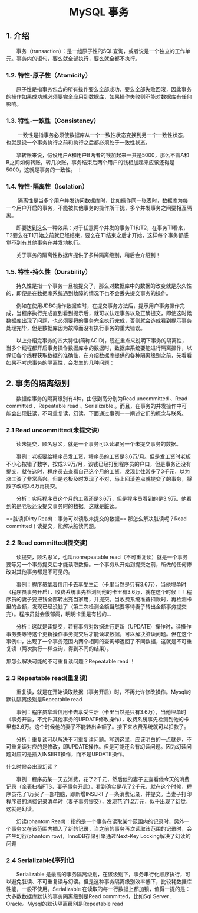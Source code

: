 <center><h1>MySQL 事务</h1></center>

## 1. 介绍
&#160; &#160; &#160; &#160;事务（transaction）：是一组原子性的SQL查询，或者说是一个独立的工作单元。事务内的语句，要么就全部执行，要么就全都不执行。


### 1.2. 特性-原子性（Atomicity）
&#160; &#160; &#160; &#160;原子性是指事务包含的所有操作要么全部成功，要么全部失败回滚，因此事务的操作如果成功就必须要完全应用到数据库，如果操作失败则不能对数据库有任何影响。

### 1.3. 特性-一致性（Consistency）
&#160; &#160; &#160; &#160;
一致性是指事务必须使数据库从一个一致性状态变换到另一个一致性状态，也就是说一个事务执行之前和执行之后都必须处于一致性状态。

&#160; &#160; &#160; &#160;拿转账来说，假设用户A和用户B两者的钱加起来一共是5000，那么不管A和B之间如何转账，转几次账，事务结束后两个用户的钱相加起来应该还得是5000，这就是事务的一致性。
！
### 1.4. 特性-隔离性（Isolation）
&#160; &#160; &#160; &#160;
隔离性是当多个用户并发访问数据库时，比如操作同一张表时，数据库为每一个用户开启的事务，不能被其他事务的操作所干扰，多个并发事务之间要相互隔离。

&#160; &#160; &#160; &#160;即要达到这么一种效果：对于任意两个并发的事务T1和T2，在事务T1看来，T2要么在T1开始之前就已经结束，要么在T1结束之后才开始，这样每个事务都感觉不到有其他事务在并发地执行。

&#160; &#160; &#160; &#160;关于事务的隔离性数据库提供了多种隔离级别，稍后会介绍到！
### 1.5. 特性-持久性（Durability）
&#160; &#160; &#160; &#160;持久性是指一个事务一旦被提交了，那么对数据库中的数据的改变就是永久性的，即便是在数据库系统遇到故障的情况下也不会丢失提交事务的操作。

&#160; &#160; &#160; &#160;例如在使用JDBC操作数据库时，在提交事务方法后，提示用户事务操作完成，当程序执行完成直到看到提示后，就可以认定事务以及正确提交，即使这时候数据库出现了问题，也必须要将的事务完全执行完成，否则就会造成看到提示事务处理完毕，但是数据库因为故障而没有执行事务的重大错误。

&#160; &#160; &#160; &#160;以上介绍完事务的四大特性(简称ACID)，现在重点来说明下事务的隔离性，当多个线程都开启事务操作数据库中的数据时，数据库系统要能进行隔离操作，以保证各个线程获取数据的准确性，在介绍数据库提供的各种隔离级别之前，先看看如果不考虑事务的隔离性，会发生的几种问题：

## 2. 事务的隔离级别
&#160; &#160; &#160; &#160;数据库事务的隔离级别有4种，由低到高分别为Read uncommitted 、Read committed 、Repeatable read 、Serializable 。而且，在事务的并发操作中可能会出现脏读，不可重复读，幻读。下面通过事例一一阐述它们的概念与联系。

### 2.1 Read uncommitted(未提交读)
&#160; &#160; &#160; &#160;读未提交，顾名思义，就是一个事务可以读取另一个未提交事务的数据。

&#160; &#160; &#160; &#160;事例：老板要给程序员发工资，程序员的工资是3.6万/月。但是发工资时老板不小心按错了数字，按成3.9万/月，该钱已经打到程序员的户口，但是事务还没有提交，就在这时，程序员去查看自己这个月的工资，发现比往常多了3千元，以为涨工资了非常高兴。但是老板及时发现了不对，马上回滚差点就提交了的事务，将数字改成3.6万再提交。

&#160; &#160; &#160; &#160;分析：实际程序员这个月的工资还是3.6万，但是程序员看到的是3.9万。他看到的是老板还没提交事务时的数据。这就是脏读。

==脏读(Dirty Read)：事务可以读取未提交的数据==
那怎么解决脏读呢？Read committed！读提交，能解决脏读问题。

### 2.2 Read committed(提交读)
&#160; &#160; &#160; &#160;读提交，顾名思义，也叫nonrepeatable 
read（不可重复读）就是一个事务要等另一个事务提交后才能读取数据。一个事务从开始到提交之前，所做的任何修改对其他事务都是不可见的。

&#160; &#160; &#160; &#160;事例：程序员拿着信用卡去享受生活（卡里当然是只有3.6万），当他埋单时（程序员事务开启），收费系统事先检测到他的卡里有3.6万，就在这个时候！！程序员的妻子要把钱全部转出充当家用，并提交。当收费系统准备扣款时，再检测卡里的金额，发现已经没钱了（第二次检测金额当然要等待妻子转出金额事务提交完）。程序员就会很郁闷，明明卡里是有钱的…

&#160; &#160; &#160; &#160;分析：这就是读提交，若有事务对数据进行更新（UPDATE）操作时，读操作事务要等待这个更新操作事务提交后才能读取数据，可以解决脏读问题。但在这个事例中，出现了一个事务范围内两个相同的查询却返回了不同数据，这就是不可重复读（两次执行一样查询，得到不同的结果）。

那怎么解决可能的不可重复读问题？Repeatable read ！

### 2.3 Repeatable read(重复读)

&#160; &#160; &#160; &#160;重复读，就是在开始读取数据（事务开启）时，不再允许修改操作。Mysql的默认隔离级别是Repeatable read

&#160; &#160; &#160; &#160;事例：程序员拿着信用卡去享受生活（卡里当然是只有3.6万），当他埋单时（事务开启，不允许其他事务的UPDATE修改操作），收费系统事先检测到他的卡里有3.6万。这个时候他的妻子不能转出金额了。接下来收费系统就可以扣款了。

&#160; &#160; &#160; &#160;分析：重复读可以解决不可重复读问题。写到这里，应该明白的一点就是，不可重复读对应的是修改，即UPDATE操作。但是可能还会有幻读问题。因为幻读问题对应的是插入INSERT操作，而不是UPDATE操作。

什么时候会出现幻读？

&#160; &#160; &#160; &#160;事例：程序员某一天去消费，花了2千元，然后他的妻子去查看他今天的消费记录（全表扫描FTS，妻子事务开启），看到确实是花了2千元，就在这个时候，程序员花了1万买了一部电脑，即新增INSERT了一条消费记录，并提交。当妻子打印程序员的消费记录清单时（妻子事务提交），发现花了1.2万元，似乎出现了幻觉，这就是幻读。

&#160; &#160; &#160; &#160;幻读(phantom Read)：指的是一个事务在读取某个范围内的记录时，另外一个事务又在该范围内插入了新的记录，当之前的事务再次读取该范围的记录时，会产生幻行(phantom row)，InnoDB存储引擎通过Next-Key Locking解决了幻读的问题

### 2.4 Serializable(序列化)
&#160; &#160; &#160; &#160;Serializable 是最高的事务隔离级别，在该级别下，事务串行化顺序执行，可以避免脏读、不可重复读与幻读。但是这种事务隔离级别效率低下，比较耗数据库性能，一般不使用。Serializable 在读取的每一行数据上都加锁，值得一提的是：大多数数据库默认的事务隔离级别是Read committed，比如Sql Server , Oracle。Mysql的默认隔离级别是Repeatable read

